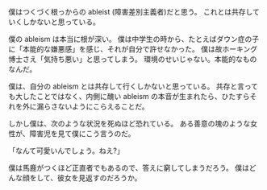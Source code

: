 僕はつくづく根っからの ableist (障害差別主義者)だと思う。
これとは共存していくしかないと思っている。

僕の ableism は本当に根が深い。
僕は中学生の時から、たとえばダウン症の子に「本能的な嫌悪感」を感じ、それが自分で許せなかった。
僕は故ホーキング博士さえ「気持ち悪い」と思ってしまう。
環境のせいじゃない。本能的なものなんだ。

僕は、自分の ableism とは共存して行くしかないと思っている。
共存と言っても大したことではなく、内側に醜い ableism の本音が生まれたら、ひたすらそれを外に漏らさないようにこらえることだ。

しかし僕は、次のような状況を死ぬほど恐れている。
ある善意の塊のような女性が、障害児を見て僕にこう言うのだ。

「なんて可愛いんでしょう。ねえ?」

僕は馬鹿がつくほど正直者でもあるので、答えに窮してしまうだろう。
僕はどんな顔をして、彼女を見返すのだろうか。
